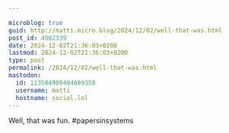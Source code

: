 ```yaml
---

microblog: true
guid: http://matti.micro.blog/2024/12/02/well-that-was.html
post_id: 4502339
date: 2024-12-02T21:36:03+0200
lastmod: 2024-12-02T21:36:03+0200
type: post
permalink: /2024/12/02/well-that-was.html
mastodon:
  id: 113584909404689358
  username: matti
  hostname: social.lol
---
```

Well, that was fun. #papersinsystems

